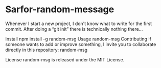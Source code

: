 # Sarfor-random-message
Whenever I start a new project, I don't know what to write for the first commit. After doing a “git init” there is technically nothing there...

Install
npm install -g random-msg
Usage
random-msg
Contributing
If someone wants to add or improve something, I invite you to collaborate directly in this repository: random-msg

License
random-msg is released under the MIT License.
